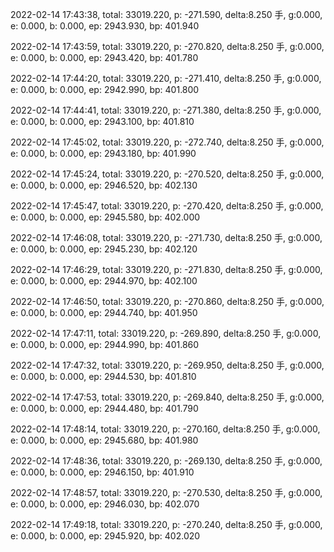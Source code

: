 2022-02-14 17:43:38, total: 33019.220, p: -271.590, delta:8.250 手, g:0.000, e: 0.000, b: 0.000, ep: 2943.930, bp: 401.940

2022-02-14 17:43:59, total: 33019.220, p: -270.820, delta:8.250 手, g:0.000, e: 0.000, b: 0.000, ep: 2943.420, bp: 401.780

2022-02-14 17:44:20, total: 33019.220, p: -271.410, delta:8.250 手, g:0.000, e: 0.000, b: 0.000, ep: 2942.990, bp: 401.800

2022-02-14 17:44:41, total: 33019.220, p: -271.380, delta:8.250 手, g:0.000, e: 0.000, b: 0.000, ep: 2943.100, bp: 401.810

2022-02-14 17:45:02, total: 33019.220, p: -272.740, delta:8.250 手, g:0.000, e: 0.000, b: 0.000, ep: 2943.180, bp: 401.990

2022-02-14 17:45:24, total: 33019.220, p: -270.520, delta:8.250 手, g:0.000, e: 0.000, b: 0.000, ep: 2946.520, bp: 402.130

2022-02-14 17:45:47, total: 33019.220, p: -270.420, delta:8.250 手, g:0.000, e: 0.000, b: 0.000, ep: 2945.580, bp: 402.000

2022-02-14 17:46:08, total: 33019.220, p: -271.730, delta:8.250 手, g:0.000, e: 0.000, b: 0.000, ep: 2945.230, bp: 402.120

2022-02-14 17:46:29, total: 33019.220, p: -271.830, delta:8.250 手, g:0.000, e: 0.000, b: 0.000, ep: 2944.970, bp: 402.100

2022-02-14 17:46:50, total: 33019.220, p: -270.860, delta:8.250 手, g:0.000, e: 0.000, b: 0.000, ep: 2944.740, bp: 401.950

2022-02-14 17:47:11, total: 33019.220, p: -269.890, delta:8.250 手, g:0.000, e: 0.000, b: 0.000, ep: 2944.990, bp: 401.860

2022-02-14 17:47:32, total: 33019.220, p: -269.950, delta:8.250 手, g:0.000, e: 0.000, b: 0.000, ep: 2944.530, bp: 401.810

2022-02-14 17:47:53, total: 33019.220, p: -269.840, delta:8.250 手, g:0.000, e: 0.000, b: 0.000, ep: 2944.480, bp: 401.790

2022-02-14 17:48:14, total: 33019.220, p: -270.160, delta:8.250 手, g:0.000, e: 0.000, b: 0.000, ep: 2945.680, bp: 401.980

2022-02-14 17:48:36, total: 33019.220, p: -269.130, delta:8.250 手, g:0.000, e: 0.000, b: 0.000, ep: 2946.150, bp: 401.910

2022-02-14 17:48:57, total: 33019.220, p: -270.530, delta:8.250 手, g:0.000, e: 0.000, b: 0.000, ep: 2946.030, bp: 402.070

2022-02-14 17:49:18, total: 33019.220, p: -270.240, delta:8.250 手, g:0.000, e: 0.000, b: 0.000, ep: 2945.920, bp: 402.020